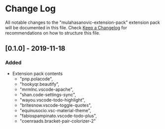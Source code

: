 # Change Log

All notable changes to the "mulahasanovic-extension-pack" extension pack will be documented in this file.
Check [Keep a Changelog](http://keepachangelog.com/) for recommendations on how to structure this file.

## [0.1.0] - 2019-11-18
### Added
- Extension pack contents
  - "pnp.polacode",
  - "hookyqr.beautify",
  - "mrmlnc.vscode-apache",
  - "shan.code-settings-sync",
  - "wayou.vscode-todo-highlight",
  - "britesnow.vscode-toggle-quotes",
  - "equinusocio.vsc-material-theme",
  - "fabiospampinato.vscode-todo-plus",
  - "coenraads.bracket-pair-colorizer-2"
